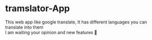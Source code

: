 # tramslator-App
This web app like google translate, It has different languages you can translate into them <br>
I am waiting your opinion and new features 🥰
